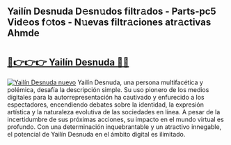 ## Yailín Desnuda D𝚎sn𝚞dos filtr𝚊dos - Parts-pc5 Vid𝚎os f𝚘tos - N𝚞evas filtr𝚊ciones atr𝚊ctivas Ahmde

# <h2><a href="http://mbbzz26.tromn.icu/?c=Yail%c3%adn+Desnuda">🔗👉👉👉 Yailín Desnuda 🔗🔗</a></h2>

[![Yailín Desnuda nuevo](https://i.imgur.com/pEAQMta.gif)](http://mbbzz26.tromn.icu/?c=Yail%c3%adn+Desnuda)
Yailín Desnuda, una persona multifacética y polémica, desafía la descripción simple. Su uso pionero de los medios digitales para la autorrepresentación ha cautivado y enfurecido a los espectadores, encendiendo debates sobre la identidad, la expresión artística y la naturaleza evolutiva de las sociedades en línea. A pesar de la incertidumbre de sus próximas acciones, su impacto en el mundo virtual es profundo. Con una determinación inquebrantable y un atractivo innegable, el potencial de Yailín Desnuda en el ámbito digital es ilimitado.
